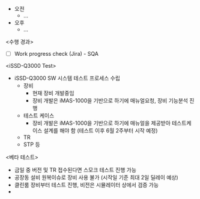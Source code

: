 - 오전
	- ...
- 오후
	- ...

<수행 경과>
- [ ] Work progress check (Jira) - SQA

\<iSSD-Q3000 Test>
- iSSD-Q3000 SW 시스템 테스트 프로세스 수립
	- 장비
		- 현재 장비 개발중임
		- 장비 개발은 iMAS-1000을 기반으로 하기에 매뉴얼요청, 장비 기능분석 진행
	- 테스트 케이스
		- 장비 개발은 iMAS-1000을 기반으로 하기에 매뉴얼을 제공받아 테스트케이스 설계를 해야 함 (테스트 이후 6월 2주부터 시작 예정)
	- TR
	- STP 등

<베타 테스트>
- 금일 중 버전 및 TR 접수된다면 스모크 테스트 진행 가능
- 공장동 설비 원복이슈로 장비 사용 불가 (시작일 기준 최대 2일 딜레이 예상)
- 클린룸 장비부터 테스트 진행, 비전은 시뮬레이터 상에서 검증 가능
- 
